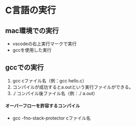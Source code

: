 # C言語の実行

## mac環境での実行
- vscodeの右上実行マークで実行
- gccを使用した実行

## gccでの実行
1. gcc cファイル名（例：gcc hello.c）
2. コンパイルが成功するとa.outという実行ファイルができる。
3. ./ コンパイル後ファイル名（例：./ a.out）

#### オーバーフローを許容するコンパイル
- gcc -fno-stack-protector cファイル名